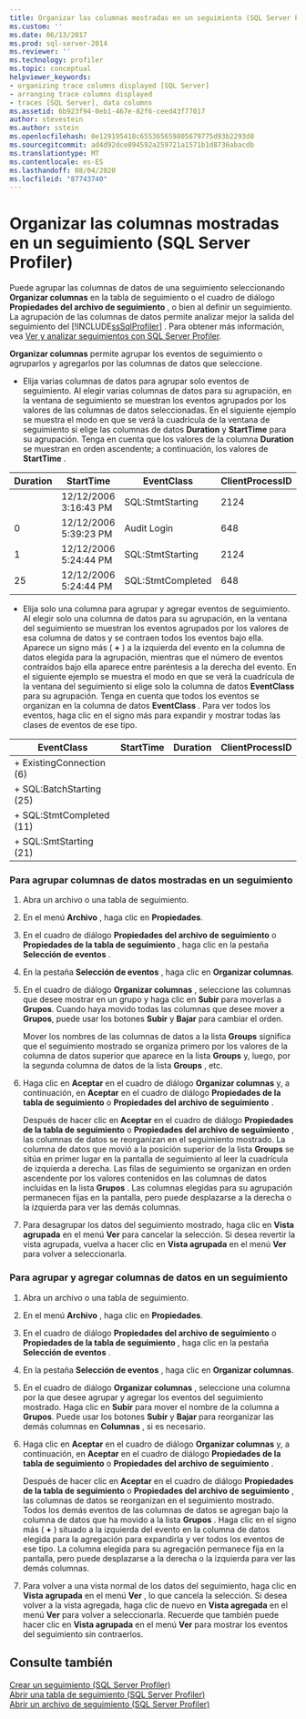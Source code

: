 ```yaml
---
title: Organizar las columnas mostradas en un seguimiento (SQL Server Profiler) | Microsoft Docs
ms.custom: ''
ms.date: 06/13/2017
ms.prod: sql-server-2014
ms.reviewer: ''
ms.technology: profiler
ms.topic: conceptual
helpviewer_keywords:
- organizing trace columns displayed [SQL Server]
- arranging trace columns displayed
- traces [SQL Server], data columns
ms.assetid: 6b923f94-0eb1-467e-82f6-ceed43f77017
author: stevestein
ms.author: sstein
ms.openlocfilehash: 0e129195418c655365659805679775d93b2293d8
ms.sourcegitcommit: ad4d92dce894592a259721a1571b1d8736abacdb
ms.translationtype: MT
ms.contentlocale: es-ES
ms.lasthandoff: 08/04/2020
ms.locfileid: "87743740"
---
```

# <a name="organize-columns-displayed-in-a-trace-sql-server-profiler"></a>Organizar las columnas mostradas en un seguimiento (SQL Server Profiler)
  Puede agrupar las columnas de datos de una seguimiento seleccionando **Organizar columnas** en la tabla de seguimiento o el cuadro de diálogo **Propiedades del archivo de seguimiento** , o bien al definir un seguimiento. La agrupación de las columnas de datos permite analizar mejor la salida del seguimiento del [!INCLUDE[ssSqlProfiler](../../includes/sssqlprofiler-md.md)] . Para obtener más información, vea [Ver y analizar seguimientos con SQL Server Profiler](view-and-analyze-traces-with-sql-server-profiler.md).  
  
 **Organizar columnas** permite agrupar los eventos de seguimiento o agruparlos y agregarlos por las columnas de datos que seleccione.  
  
-   Elija varias columnas de datos para agrupar solo eventos de seguimiento. Al elegir varias columnas de datos para su agrupación, en la ventana de seguimiento se muestran los eventos agrupados por los valores de las columnas de datos seleccionadas. En el siguiente ejemplo se muestra el modo en que se verá la cuadrícula de la ventana de seguimiento si elige las columnas de datos **Duration** y **StartTime** para su agrupación. Tenga en cuenta que los valores de la columna **Duration** se muestran en orden ascendente; a continuación, los valores de **StartTime** .  
  
|Duration|StartTime|EventClass|ClientProcessID|  
|--------------|---------------|----------------|---------------------|  
||12/12/2006 3:16:43 PM|SQL:StmtStarting|2124|  
|0|12/12/2006 5:39:23 PM|Audit Login|648|  
|1|12/12/2006 5:24:44 PM|SQL:StmtStarting|2124|  
|25|12/12/2006 5:24:44 PM|SQL:StmtCompleted|648|  
  
-   Elija solo una columna para agrupar y agregar eventos de seguimiento. Al elegir solo una columna de datos para su agrupación, en la ventana del seguimiento se muestran los eventos agrupados por los valores de esa columna de datos y se contraen todos los eventos bajo ella. Aparece un signo más ( **+** ) a la izquierda del evento en la columna de datos elegida para la agrupación, mientras que el número de eventos contraídos bajo ella aparece entre paréntesis a la derecha del evento. En el siguiente ejemplo se muestra el modo en que se verá la cuadrícula de la ventana del seguimiento si elige solo la columna de datos **EventClass** para su agrupación. Tenga en cuenta que todos los eventos se organizan en la columna de datos **EventClass** . Para ver todos los eventos, haga clic en el signo más para expandir y mostrar todas las clases de eventos de ese tipo.  
  
|EventClass|StartTime|Duration|ClientProcessID|  
|----------------|---------------|--------------|---------------------|  
|+ ExistingConnection (6)||||  
|+ SQL:BatchStarting (25)||||  
|+ SQL:StmtCompleted (11)||||  
|+ SQL:SmtStarting (21)||||  
  
### <a name="to-group-data-columns-displayed-in-a-trace"></a>Para agrupar columnas de datos mostradas en un seguimiento  
  
1.  Abra un archivo o una tabla de seguimiento.  
  
2.  En el menú **Archivo** , haga clic en **Propiedades**.  
  
3.  En el cuadro de diálogo **Propiedades del archivo de seguimiento** o **Propiedades de la tabla de seguimiento** , haga clic en la pestaña **Selección de eventos** .  
  
4.  En la pestaña **Selección de eventos** , haga clic en **Organizar columnas**.  
  
5.  En el cuadro de diálogo **Organizar columnas** , seleccione las columnas que desee mostrar en un grupo y haga clic en **Subir** para moverlas a **Grupos**. Cuando haya movido todas las columnas que desee mover a **Grupos**, puede usar los botones **Subir** y **Bajar** para cambiar el orden.  
  
     Mover los nombres de las columnas de datos a la lista **Groups** significa que el seguimiento mostrado se organiza primero por los valores de la columna de datos superior que aparece en la lista **Groups** y, luego, por la segunda columna de datos de la lista **Groups** , etc.  
  
6.  Haga clic en **Aceptar** en el cuadro de diálogo **Organizar columnas** y, a continuación, en **Aceptar** en el cuadro de diálogo **Propiedades de la tabla de seguimiento** o **Propiedades del archivo de seguimiento** .  
  
     Después de hacer clic en **Aceptar** en el cuadro de diálogo **Propiedades de la tabla de seguimiento** o **Propiedades del archivo de seguimiento** , las columnas de datos se reorganizan en el seguimiento mostrado. La columna de datos que movió a la posición superior de la lista **Groups** se sitúa en primer lugar en la pantalla de seguimiento al leer la cuadrícula de izquierda a derecha. Las filas de seguimiento se organizan en orden ascendente por los valores contenidos en las columnas de datos incluidas en la lista **Grupos** . Las columnas elegidas para su agrupación permanecen fijas en la pantalla, pero puede desplazarse a la derecha o la izquierda para ver las demás columnas.  
  
7.  Para desagrupar los datos del seguimiento mostrado, haga clic en **Vista agrupada** en el menú **Ver** para cancelar la selección. Si desea revertir la vista agrupada, vuelva a hacer clic en **Vista agrupada** en el menú **Ver** para volver a seleccionarla.  
  
### <a name="to-group-and-aggregate-data-columns-in-a-trace"></a>Para agrupar y agregar columnas de datos en un seguimiento  
  
1.  Abra un archivo o una tabla de seguimiento.  
  
2.  En el menú **Archivo** , haga clic en **Propiedades**.  
  
3.  En el cuadro de diálogo **Propiedades del archivo de seguimiento** o **Propiedades de la tabla de seguimiento** , haga clic en la pestaña **Selección de eventos** .  
  
4.  En la pestaña **Selección de eventos** , haga clic en **Organizar columnas**.  
  
5.  En el cuadro de diálogo **Organizar columnas** , seleccione una columna por la que desee agrupar y agregar los eventos del seguimiento mostrado. Haga clic en **Subir** para mover el nombre de la columna a **Grupos**. Puede usar los botones **Subir** y **Bajar** para reorganizar las demás columnas en **Columnas** , si es necesario.  
  
6.  Haga clic en **Aceptar** en el cuadro de diálogo **Organizar columnas** y, a continuación, en **Aceptar** en el cuadro de diálogo **Propiedades de la tabla de seguimiento** o **Propiedades del archivo de seguimiento** .  
  
     Después de hacer clic en **Aceptar** en el cuadro de diálogo **Propiedades de la tabla de seguimiento** o **Propiedades del archivo de seguimiento** , las columnas de datos se reorganizan en el seguimiento mostrado. Todos los demás eventos de las columnas de datos se agregan bajo la columna de datos que ha movido a la lista **Grupos** . Haga clic en el signo más ( **+** ) situado a la izquierda del evento en la columna de datos elegida para la agregación para expandirla y ver todos los eventos de ese tipo. La columna elegida para su agregación permanece fija en la pantalla, pero puede desplazarse a la derecha o la izquierda para ver las demás columnas.  
  
7.  Para volver a una vista normal de los datos del seguimiento, haga clic en **Vista agrupada** en el menú **Ver** , lo que cancela la selección. Si desea volver a la vista agregada, haga clic de nuevo en **Vista agregada** en el menú **Ver** para volver a seleccionarla. Recuerde que también puede hacer clic en **Vista agrupada** en el menú **Ver** para mostrar los eventos del seguimiento sin contraerlos.  
  
## <a name="see-also"></a>Consulte también  
 [Crear un seguimiento &#40;SQL Server Profiler&#41;](create-a-trace-sql-server-profiler.md)   
 [Abrir una tabla de seguimiento &#40;SQL Server Profiler&#41;](open-a-trace-table-sql-server-profiler.md)   
 [Abrir un archivo de seguimiento &#40;SQL Server Profiler&#41;](open-a-trace-file-sql-server-profiler.md)  
  
  
